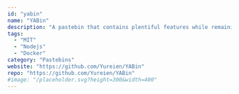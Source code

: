 ```yaml
---
id: "yabin"
name: "YABin"
description: "A pastebin that contains plentiful features while remaining simple. Supports optional E2E encryption, a client-side CLI app, syntax highlighting, minimalistic UI, APIs, keyboard shortcuts, and more. It can even be run in serverless environments."
tags:
  - "MIT"
  - "Nodejs"
  - "Docker"
category: "Pastebins"
website: "https://github.com/Yureien/YABin"
repo: "https://github.com/Yureien/YABin"
#image: "/placeholder.svg?height=300&width=400"
---
```


